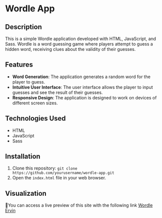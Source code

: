 # Wordle App

## Description
This is a simple Wordle application developed with HTML, JavaScript, and Sass. Wordle is a word guessing game where players attempt to guess a hidden word, receiving clues about the validity of their guesses.

## Features
- **Word Generation**: The application generates a random word for the player to guess.
- **Intuitive User Interface**: The user interface allows the player to input guesses and see the result of their guesses.
- **Responsive Design**: The application is designed to work on devices of different screen sizes.

## Technologies Used
- HTML
- JavaScript
- Sass

## Installation
1. Clone this repository: `git clone https://github.com/yourusername/wordle-app.git`
2. Open the `index.html` file in your web browser.

## Visualization
🚀You can access a live preview of this site with the following link [Wordle Ervin](https://wordlervin.netlify.app)

